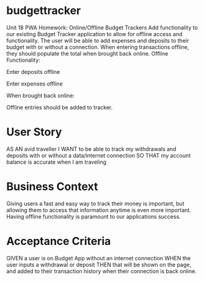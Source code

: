 # budgettracker
Unit 18 PWA Homework: Online/Offline Budget Trackers
Add functionality to our existing Budget Tracker application to allow for offline access and functionality.
The user will be able to add expenses and deposits to their budget with or without a connection. When entering transactions offline, they should populate the total when brought back online.
Offline Functionality:


Enter deposits offline


Enter expenses offline


When brought back online:

Offline entries should be added to tracker.


 # User Story
AS AN avid traveller
I WANT to be able to track my withdrawals and deposits with or without a data/internet connection
SO THAT my account balance is accurate when I am traveling

# Business Context
Giving users a fast and easy way to track their money is important, but allowing them to access that information anytime is even more important. Having offline functionality is paramount to our applications success.

# Acceptance Criteria
GIVEN a user is on Budget App without an internet connection
WHEN the user inputs a withdrawal or deposit
THEN that will be shown on the page, and added to their transaction history when their connection is back online.